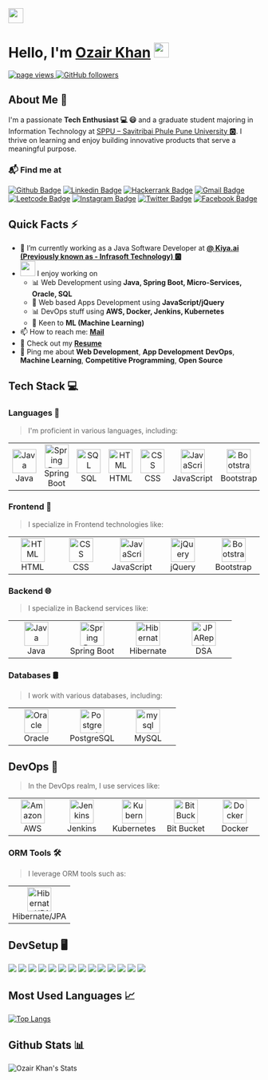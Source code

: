 <img width="30px" margin="0px" src="./icons/Hi.gif">

<h1 align="left" id="OzairKhan-title">Hello, I'm <a href="https://github.com/Ozair-khaan/Ozair-khaan">Ozair Khan</a> <img height="30px" src="https://emojis.slackmojis.com/emojis/images/1531849430/4246/blob-sunglasses.gif?1531849430"></h1>

<p align="left">
  <a href="https://github.com/Ozair-khaan">
    <img src="https://komarev.com/ghpvc/?username=Ozair-khaan" alt="page views" />
  </a>
  </a>
  <a href="https://github.com/Ozair-khaan?tab=followers">
    <img alt="GitHub followers" src="https://img.shields.io/github/followers/Ozair-khaan?color=green&logo=github">
  </a>
</p>

## About Me 🚀

I'm a passionate **Tech Enthusiast 💻 😃** and a graduate student majoring in Information Technology at [SPPU – Savitribai Phule Pune University 🅾️](http://www.unipune.ac.in/). I thrive on learning and enjoy building innovative products that serve a meaningful purpose.

### 📬 Find me at

[![Github Badge](http://img.shields.io/badge/-Github-black?style=flat-square&logo=github&link=https://github.com/Ozair-khaan)](https://github.com/Ozair-khaan)
[![Linkedin Badge](https://img.shields.io/badge/-LinkedIn-blue?style=flat-square&logo=Linkedin&logoColor=white&link=https://www.linkedin.com/in/ozair-khaan/)](https://www.linkedin.com/in/ozair-khaan/)
[![Hackerrank Badge](https://img.shields.io/badge/-Hackerrank-2EC866?style=flat-square&logo=HackerRank&logoColor=white&link=https://www.hackerrank.com/profile/ozairkhantech)](https://www.hackerrank.com/profile/ozairkhantech)
[![Gmail Badge](https://img.shields.io/badge/-Gmail-d14836?style=flat-square&logo=Gmail&logoColor=white&link=mailto:ozairkhantech@gmail.com)](mailto:ozairkhantech@gmail.com)
[![Leetcode Badge](https://img.shields.io/badge/-Leetcode-FFA116?style=flat-square&logo=leetcode&logoColor=white&link=https://leetcode.com/u/Ozair_Khaan/)](https://leetcode.com/u/Ozair_Khaan/)
[![Instagram Badge](https://img.shields.io/badge/-Instagram-E4405F?style=flat-square&logo=instagram&logoColor=white&link=https://instagram.com/ozair_khaan)](https://instagram.com/ozair_khaan)
[![Twitter Badge](https://img.shields.io/badge/-Twitter-1DA1F2?style=flat-square&logo=twitter&logoColor=white&link=https://x.com/iamozr)](https://x.com/iamozr)
[![Facebook Badge](https://img.shields.io/badge/-Facebook-1877F2?style=flat-square&logo=facebook&logoColor=white&link=https://www.facebook.com/iamozr/)](https://www.facebook.com/iamozr/)

## Quick Facts ⚡️

- 🔭 I’m currently working as a Java Software Developer at **[@ Kiya.ai (Previously known as - Infrasoft Technology) 🅾️](https://www.kiya.ai/)**
- <img src="https://media.giphy.com/media/WUlplcMpOCEmTGBtBW/giphy.gif" width="30"> I enjoy working on
  - 📊 Web Development using **Java, Spring Boot, Micro-Services, Oracle, SQL**
  - 📱 Web based Apps Development using **JavaScript/jQuery**
  - 📊 DevOps stuff using **AWS, Docker, Jenkins, Kubernetes**
  - 🤖 Keen to **ML (Machine Learning)**
- 📫 How to reach me: **[Mail](mailto:ozairkhantech@gmail.com)**
- 📙 Check out my **[Resume](https://www.linkedin.com/in/ozair-khaan/)**
- 💬 Ping me about **Web Development**, **App Development** **DevOps**, **Machine Learning**, **Competitive Programming**, **Open Source**

## Tech Stack 💻

### Languages 🚀

> I'm proficient in various languages, including:

<table>
  <tr>
  <td align="center" width="96">
      <a href="#Ozair-khaan">
        <img src="https://cdn.jsdelivr.net/gh/devicons/devicon/icons/java/java-original.svg" width="48" height="48" alt="Java" />
      </a>
      <br>Java
    </td>
    <td align="center" width="96">
      <a href="#Ozair-khaan" >
        <img src="https://cdn.jsdelivr.net/gh/devicons/devicon/icons/spring/spring-original.svg" width="48" height="48" alt="Spring Boot" />
      </a>
      <br>Spring Boot
    </td>
    <td align="center" width="96">
      <a href="#Ozair-khaan">
        <img src="https://cdn.jsdelivr.net/gh/devicons/devicon/icons/mysql/mysql-original.svg" width="48" height="48" alt="SQL" />
      </a>
      <br>SQL
    </td>
    <td align="center" width="96">
      <a href="#Ozair-khaan">
        <img src="https://cdn.jsdelivr.net/gh/devicons/devicon/icons/html5/html5-original.svg" width="48" height="48" alt="HTML" />
      </a>
      <br>HTML
    </td>
    <td align="center" width="96">
      <a href="#Ozair-khaan">
        <img src="https://cdn.jsdelivr.net/gh/devicons/devicon/icons/css3/css3-original.svg" width="48" height="48" alt="CSS" />
      </a>
      <br>CSS
    </td>
    <td align="center" width="96">
      <a href="#Ozair-khaan">
        <img src="https://cdn.jsdelivr.net/gh/devicons/devicon/icons/javascript/javascript-original.svg" width="48" height="48" alt="JavaScript" />
      </a>
      <br>JavaScript
    </td>
    <td align="center" width="96">
      <a href="#Ozair-khaan">
        <img src="https://cdn.jsdelivr.net/gh/devicons/devicon/icons/bootstrap/bootstrap-original.svg" width="48" height="48" alt="Bootstrap" />
      </a>
      <br>Bootstrap
    </td>
    <td align="center"  width="96">
      <a href="#Ozair-khaan">
        <img src="https://cdn.jsdelivr.net/gh/devicons/devicon/icons/oracle/oracle-original.svg" width="48" height="48" alt="Oracle" />
      </a>
      <br>Oralce
    </td>
    <td align="center"  width="96">
      <a href="#Ozair-khaan">
        <img src="https://cdn.jsdelivr.net/gh/devicons/devicon/icons/git/git-original.svg" width="48" height="48" alt="git" />
      </a>
      <br>Git
    </td>
    <td align="center"  width="96">
      <a href="#Ozair-khaan">
        <img src="https://cdn.jsdelivr.net/gh/devicons/devicon/icons/gitlab/gitlab-original.svg" width="48" height="48" alt="gitlab" />
      </a>
      <br>GitLab
    </td>
    <td align="center"  width="96">
      <a href="#Ozair-khaan">
        <img src="https://cdn.jsdelivr.net/gh/devicons/devicon/icons/github/github-original.svg" width="48" height="48" alt="git" />
      </a>
      <br>GitHub
    </td>
     <td align="center"  width="96">
      <a href="#Ozair-khaan">
        <img src="https://cdn.jsdelivr.net/gh/devicons/devicon/icons/linux/linux-original.svg" width="48" height="48" alt="Linux" />
      </a>
      <br>Linux
    </td>
  </tr>
</table>

### Frontend 🎨

> I specialize in Frontend technologies like:

<table>
  <tr>
    <td align="center" width="96">
      <a href="#Ozair-khaan">
        <img src="https://cdn.jsdelivr.net/gh/devicons/devicon/icons/html5/html5-original.svg" width="48" height="48" alt="HTML" />
      </a>
      <br>HTML
    </td>
    <td align="center" width="96">
      <a href="#Ozair-khaan">
        <img src="https://cdn.jsdelivr.net/gh/devicons/devicon/icons/css3/css3-original.svg" width="48" height="48" alt="CSS" />
      </a>
      <br>CSS
    </td>
    <td align="center" width="96">
      <a href="#Ozair-khaan">
        <img src="https://cdn.jsdelivr.net/gh/devicons/devicon/icons/javascript/javascript-original.svg" width="48" height="48" alt="JavaScript" />
      </a>
      <br>JavaScript
    </td>
    <td align="center" width="96">
      <a href="#Ozair-khaan">
        <img src="https://cdn.jsdelivr.net/gh/devicons/devicon@latest/icons/kubernetes/kubernetes-original.svg" width="48" height="48" alt="jQuery" />
      </a>
      <br>jQuery
    </td>
    <td align="center" width="96">
      <a href="#Ozair-khaan">
        <img src="https://cdn.jsdelivr.net/gh/devicons/devicon/icons/bootstrap/bootstrap-original.svg" width="48" height="48" alt="Bootstrap" />
      </a>
      <br>Bootstrap
    </td>
  </tr>
</table>

### Backend 🌐

> I specialize in Backend services like:

<table>
  <tr>
    <td align="center" width="96" margin="10">
      <a href="#Ozair-khaan">
        <img src="https://cdn.jsdelivr.net/gh/devicons/devicon/icons/java/java-original.svg" width="48" height="48" alt="Java" />
      </a>
      <br>Java
    </td>
    <td align="center" width="96">
      <a href="#Ozair-khaan">
        <img src="https://cdn.jsdelivr.net/gh/devicons/devicon/icons/spring/spring-original.svg" width="48" height="48" alt="Spring Boot" />
      </a>
      <br>Spring Boot
    </td>
    <td align="center" width="96">
      <a href="#Ozair-khaan">
        <img src="https://cdn.jsdelivr.net/gh/devicons/devicon@latest/icons/hibernate/hibernate-original.svg"" width="48" height="48" alt="Hibernate" />
      </a>
      <br>Hibernate
    </td>
    <td align="center" width="96">
      <a href="#Ozair-khaan">
        <img src="https://cdn.jsdelivr.net/gh/ozairkhaan/tech-icons@v1.0.0/icons/dsa.svg"" width="48" height="48" alt="JPARepository" />
      </a>
      <br>DSA
    </td>

  </tr>
</table>

### Databases 🛢️

> I work with various databases, including:

<table>
  <tr>
    <td align="center" width="96" margin="10">
      <a href="#Ozair-khaan">
        <img src="https://cdn.jsdelivr.net/gh/devicons/devicon/icons/oracle/oracle-original.svg" width="48" height="48" alt="Oracle" />
      </a>
      <br>Oracle
    </td>
    <td align="center" width="96">
      <a href="#Ozair-khaan">
        <img src="https://cdn.jsdelivr.net/gh/devicons/devicon/icons/postgresql/postgresql-original.svg" width="48" height="48" alt="Postgresql" />
      </a>
      <br>PostgreSQL
    </td>
    <td align="center" width="96">
      <a href="#Ozair-khaan">
        <img src="https://cdn.jsdelivr.net/gh/devicons/devicon/icons/mysql/mysql-original.svg" width="48" height="48" alt="mysql" />
      </a>
      <br>MySQL
    </td>
  </tr>
</table>

## DevOps 🚀

> In the DevOps realm, I use services like:

<table>
  <tr>
    <td align="center" width="96" margin="10">
      <a href="#Ozair-khaan">
        <img src="https://cdn.jsdelivr.net/gh/devicons/devicon/icons/amazonwebservices/amazonwebservices-line-wordmark.svg" width="48" height="48" alt="Amazon-Web-Services" />
      </a>
      <br>AWS
    </td>
    <td align="center" width="96">
      <a href="#Ozair-khaan">
        <img src="https://cdn.jsdelivr.net/gh/devicons/devicon@latest/icons/jenkins/jenkins-line.svg" width="48" height="48" alt="Jenkins" />
      </a>
      <br>Jenkins
    </td>
    <td align="center" width="96">
      <a href="#Ozair-khaan">
        <img src="https://cdn.jsdelivr.net/gh/devicons/devicon@latest/icons/kubernetes/kubernetes-original.svg" width="48" height="48" alt="Kubernetes" />
      </a>
      <br>Kubernetes
    </td>
    <td align="center" width="96">
      <a href="#Ozair-khaan">
        <img src="https://cdn.jsdelivr.net/gh/devicons/devicon@latest/icons/bitbucket/bitbucket-original.svg" width="48" height="48" alt="BitBucket" />
      </a>
      <br>Bit Bucket
    </td>
    <td align="center" width="96">
      <a href="#Ozair-khaan">
        <img src=" https://cdn.jsdelivr.net/gh/devicons/devicon/icons/docker/docker-original.svg" width="48" height="48" alt="Docker" />
      </a>
      <br>Docker
    </td>
   
  </tr>
</table>

### ORM Tools 🛠️

> I leverage ORM tools such as:

<table>
  <tr>
  <td align="center" width="96">
      <a href="#Ozair-khaan">
        <img src="https://cdn.jsdelivr.net/gh/devicons/devicon@latest/icons/hibernate/hibernate-original.svg" width="48" height="48" alt="Hibernate/JPA" />
      </a>
      <br>Hibernate/JPA
    </td>
  </tr>
</table>

## DevSetup 🖥️

<img src="https://img.shields.io/badge/Git-555555.svg?&style=flat-square&logo=Git&logoColor=0078D6"> <img src="https://img.shields.io/badge/Windows-555555.svg?&style=flat-square&logo=windows&logoColor=0078D6"> <img src="https://img.shields.io/badge/Chrome-555555.svg?&style=flat-square&logo=google-chrome&logoColor=FABC0C"> <img src="https://img.shields.io/badge/VS Code-555555?style=flat-square&logo=visual-studio-code&logoColor=007ACC"> <img src="https://img.shields.io/badge/Android Studio-555555?style=flat-square&logo=android-studio&logoColor=007ACC"> <img src="https://img.shields.io/badge/Terminal-555555.svg?&style=flat-square&logo=powershell&logoColor=white"> <img src="https://img.shields.io/badge/Jupyter-555555.svg?&style=flat-square&logo=jupyter&logoColor=F37626"> <img src="https://img.shields.io/badge/Anaconda-555555.svg?&style=flat-square&logo=anaconda&logoColor=44A833"> <img src="https://img.shields.io/badge/PyCharm-555555.svg?&style=flat-square&logo=pycharm&logoColor=black"> <img src="https://img.shields.io/badge/IntelliJ-555555.svg?&style=flat-square&logo=intellij-idea&logoColor=black"> <img src="https://img.shields.io/badge/Postman-555555.svg?&style=flat-square&logo=postman&logoColor=FF6C37"> <img src="https://img.shields.io/badge/Notion-555555.svg?&style=flat-square&logo=notion&logoColor=white"> <img src="https://img.shields.io/badge/Ubuntu-555555.svg?&style=flat-square&logo=ubuntu&logoColor=E95420"> <img src="https://img.shields.io/badge/Canva-555555.svg?&style=flat-square&logo=canva&logoColor=white">

## Most Used Languages 📈

[![Top Langs](https://github-readme-stats.vercel.app/api/top-langs/?username=Ozair-khaan&theme=chartreuse-dark&show_icons=true&hide_border=false&layout=compact)](https://github.com/Ozair-khaan)

## Github Stats 📊

![Ozair Khan's Stats](https://github-readme-stats.vercel.app/api?username=Ozair-khaan&theme=default&show_icons=true&hide_border=true&count_private=true)
